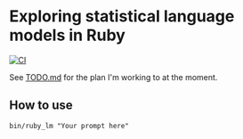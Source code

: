# Exploring statistical language models in Ruby

[![CI](https://github.com/Bodacious/RubyLLM/actions/workflows/ci.yml/badge.svg)](https://github.com/Bodacious/RubyLLM/actions/workflows/ci.yml)

See [TODO.md](./TODO.md) for the plan I'm working to at the moment.

## How to use

```
bin/ruby_lm "Your prompt here"
```
